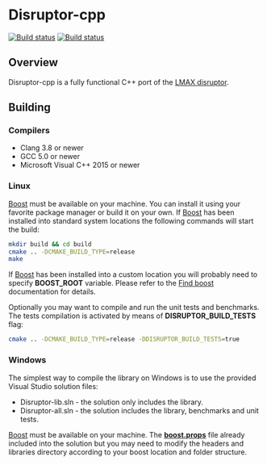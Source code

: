# Disruptor-cpp

[![Build status](https://travis-ci.org/Abc-Arbitrage/Disruptor-cpp.svg)](https://travis-ci.org/Abc-Arbitrage/Disruptor-cpp)
[![Build status](https://ci.appveyor.com/api/projects/status/7mg15p3d7n8jqjmg?svg=true)](https://ci.appveyor.com/project/Abc-Arbitrage/disruptor-cpp)


## Overview

Disruptor-cpp is a fully functional C++ port of the [LMAX disruptor](https://lmax-exchange.github.io/disruptor/). 

## Building

### Compilers

* Clang 3.8 or newer
* GCC 5.0 or newer
* Microsoft Visual C++ 2015 or newer

### Linux

[Boost](http://www.boost.org/) must be available on your machine.  You can install it using your favorite package manager or build it on your own.
If [Boost](http://www.boost.org/) has been installed into standard system locations the following commands will start the build:   

```sh
mkdir build && cd build
cmake .. -DCMAKE_BUILD_TYPE=release
make
```

If [Boost](http://www.boost.org/) has been installed into a custom location you will probably need to specify **BOOST_ROOT** variable. Please refer to the [Find boost](https://cmake.org/cmake/help/v3.0/module/FindBoost.html) documentation for details.

Optionally you may want to compile and run the unit tests and benchmarks. The tests compilation is activated by means of **DISRUPTOR_BUILD_TESTS** flag: 

```sh
cmake .. -DCMAKE_BUILD_TYPE=release -DDISRUPTOR_BUILD_TESTS=true
```

### Windows 

The simplest way to compile the library on Windows is to use the provided Visual Studio solution files:
* Disruptor-lib.sln - the solution only includes the library.
* Disruptor-all.sln - the solution includes the library, benchmarks and unit tests.

[Boost](http://www.boost.org/)  must be available on your machine. The  [**boost.props**](https://github.com/Abc-Arbitrage/Disruptor-cpp/blob/master/boost.props) file already included into the solution but you may need to modify the headers and libraries directory according to your boost location and folder structure.

